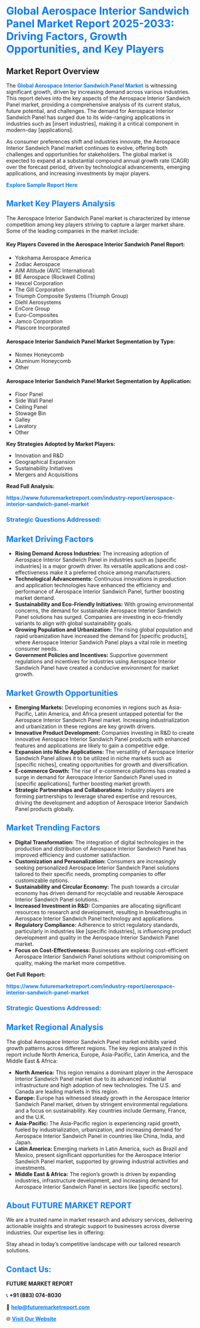 <h1 style="color: #007BFF;">Global Aerospace Interior Sandwich Panel Market Report 2025-2033: Driving Factors, Growth Opportunities, and Key Players</h1>

<section id="overview">
<h2>Market Report Overview</h2>
<p>The <a href="https://www.futuremarketreport.com/industry-report/aerospace-interior-sandwich-panel-market" style="color: #007BFF; text-decoration: none;"><strong>Global Aerospace Interior Sandwich Panel Market</strong></a> is witnessing significant growth, driven by increasing demand across various industries. This report delves into the key aspects of the Aerospace Interior Sandwich Panel market, providing a comprehensive analysis of its current status, future potential, and challenges. The demand for Aerospace Interior Sandwich Panel has surged due to its wide-ranging applications in industries such as [insert industries], making it a critical component in modern-day [applications].</p>
<p>As consumer preferences shift and industries innovate, the Aerospace Interior Sandwich Panel market continues to evolve, offering both challenges and opportunities for stakeholders. The global market is expected to expand at a substantial compound annual growth rate (CAGR) over the forecast period, driven by technological advancements, emerging applications, and increasing investments by major players.</p>
</section>

<section id="overview">
<p><a href="https://www.futuremarketreport.com/request-sample/reportId=89413" style="color: #007BFF; text-decoration: none;"><strong>Explore Sample Report Here</strong></a></p>
</section>

<section id="key-players">
<h2 style="color: #007BFF;">Market Key Players Analysis</h2>
<p>The Aerospace Interior Sandwich Panel market is characterized by intense competition among key players striving to capture a larger market share. Some of the leading companies in the market include:</p>
<h4>Key Players Covered in the Aerospace Interior Sandwich Panel Report:</h4>
<ul><li>Yokohama Aerospace America</li><li>Zodiac Aerospace</li><li>AIM Altitude (AVIC International)</li><li>BE Aerospace (Rockwell Collins)</li><li>Hexcel Corporation</li><li>The Gill Corporation</li><li>Triumph Composite Systems (Triumph Group)</li><li>Diehl Aerosystems</li><li>EnCore Group</li><li>Euro-Composites</li><li>Jamco Corporation</li><li>Plascore Incorporated</li></ul>
<h4>Aerospace Interior Sandwich Panel Market Segmentation by Type:</h4>
<ul><li>Nomex Honeycomb</li><li>Aluminum Honeycomb</li><li>Other</li></ul>

<h4>Aerospace Interior Sandwich Panel Market Segmentation by Application:</h4>
<ul><li>Floor Panel</li><li>Side Wall Panel</li><li>Ceiling Panel</li><li>Stowage Bin</li><li>Galley</li><li>Lavatory</li><li>Other</li></ul>
<p><strong>Key Strategies Adopted by Market Players:</strong></p>
<ul>
<li>Innovation and R&D</li>
<li>Geographical Expansion</li>
<li>Sustainability Initiatives</li>
<li>Mergers and Acquisitions</li>
</ul>
</section>

<section>
<p><strong>Read Full Analysis: </strong></p><a href="https://www.futuremarketreport.com/industry-report/aerospace-interior-sandwich-panel-market" style="color: #007BFF; text-decoration: none;"><strong>https://www.futuremarketreport.com/industry-report/aerospace-interior-sandwich-panel-market</strong></a>
<h3 style="color: #007BFF;">Strategic Questions Addressed:</h3>
</section>

<section id="driving-factors">
<h2 style="color: #007BFF;">Market Driving Factors</h2>
<ul>
<li><strong>Rising Demand Across Industries:</strong> The increasing adoption of Aerospace Interior Sandwich Panel in industries such as [specific industries] is a major growth driver. Its versatile applications and cost-effectiveness make it a preferred choice among manufacturers.</li>
<li><strong>Technological Advancements:</strong> Continuous innovations in production and application technologies have enhanced the efficiency and performance of Aerospace Interior Sandwich Panel, further boosting market demand.</li>
<li><strong>Sustainability and Eco-Friendly Initiatives:</strong> With growing environmental concerns, the demand for sustainable Aerospace Interior Sandwich Panel solutions has surged. Companies are investing in eco-friendly variants to align with global sustainability goals.</li>
<li><strong>Growing Population and Urbanization:</strong> The rising global population and rapid urbanization have increased the demand for [specific products], where Aerospace Interior Sandwich Panel plays a vital role in meeting consumer needs.</li>
<li><strong>Government Policies and Incentives:</strong> Supportive government regulations and incentives for industries using Aerospace Interior Sandwich Panel have created a conducive environment for market growth.</li>
</ul>
</section>

<section id="growth-opportunities">
<h2 style="color: #007BFF;">Market Growth Opportunities</h2>
<ul>
<li><strong>Emerging Markets:</strong> Developing economies in regions such as Asia-Pacific, Latin America, and Africa present untapped potential for the Aerospace Interior Sandwich Panel market. Increasing industrialization and urbanization in these regions are key growth drivers.</li>
<li><strong>Innovative Product Development:</strong> Companies investing in R&D to create innovative Aerospace Interior Sandwich Panel products with enhanced features and applications are likely to gain a competitive edge.</li>
<li><strong>Expansion into Niche Applications:</strong> The versatility of Aerospace Interior Sandwich Panel allows it to be utilized in niche markets such as [specific niches], creating opportunities for growth and diversification.</li>
<li><strong>E-commerce Growth:</strong> The rise of e-commerce platforms has created a surge in demand for Aerospace Interior Sandwich Panel used in [specific applications], further boosting market growth.</li>
<li><strong>Strategic Partnerships and Collaborations:</strong> Industry players are forming partnerships to leverage shared expertise and resources, driving the development and adoption of Aerospace Interior Sandwich Panel products globally.</li>
</ul>
</section>

<section id="trending-factors">
<h2 style="color: #007BFF;">Market Trending Factors</h2>
<ul>
<li><strong>Digital Transformation:</strong> The integration of digital technologies in the production and distribution of Aerospace Interior Sandwich Panel has improved efficiency and customer satisfaction.</li>
<li><strong>Customization and Personalization:</strong> Consumers are increasingly seeking personalized Aerospace Interior Sandwich Panel solutions tailored to their specific needs, prompting companies to offer customizable options.</li>
<li><strong>Sustainability and Circular Economy:</strong> The push towards a circular economy has driven demand for recyclable and reusable Aerospace Interior Sandwich Panel solutions.</li>
<li><strong>Increased Investment in R&D:</strong> Companies are allocating significant resources to research and development, resulting in breakthroughs in Aerospace Interior Sandwich Panel technology and applications.</li>
<li><strong>Regulatory Compliance:</strong> Adherence to strict regulatory standards, particularly in industries like [specific industries], is influencing product development and quality in the Aerospace Interior Sandwich Panel market.</li>
<li><strong>Focus on Cost-Effectiveness:</strong> Businesses are exploring cost-efficient Aerospace Interior Sandwich Panel solutions without compromising on quality, making the market more competitive.</li>
</ul>
</section>

<section>
<p><strong>Get Full Report: </strong></p><a href="https://www.futuremarketreport.com/industry-report/aerospace-interior-sandwich-panel-market" style="color: #007BFF; text-decoration: none;"><strong>https://www.futuremarketreport.com/industry-report/aerospace-interior-sandwich-panel-market</strong></a>
<h3 style="color: #007BFF;">Strategic Questions Addressed:</h3>
</section>


<section id="regional-analysis">
<h2 style="color: #007BFF;">Market Regional Analysis</h2>
<p>The global Aerospace Interior Sandwich Panel market exhibits varied growth patterns across different regions. The key regions analyzed in this report include North America, Europe, Asia-Pacific, Latin America, and the Middle East & Africa:</p>
<ul>
<li><strong>North America:</strong> This region remains a dominant player in the Aerospace Interior Sandwich Panel market due to its advanced industrial infrastructure and high adoption of new technologies. The U.S. and Canada are leading markets in this region.</li>
<li><strong>Europe:</strong> Europe has witnessed steady growth in the Aerospace Interior Sandwich Panel market, driven by stringent environmental regulations and a focus on sustainability. Key countries include Germany, France, and the U.K.</li>
<li><strong>Asia-Pacific:</strong> The Asia-Pacific region is experiencing rapid growth, fueled by industrialization, urbanization, and increasing demand for Aerospace Interior Sandwich Panel in countries like China, India, and Japan.</li>
<li><strong>Latin America:</strong> Emerging markets in Latin America, such as Brazil and Mexico, present significant opportunities for the Aerospace Interior Sandwich Panel market, supported by growing industrial activities and investments.</li>
<li><strong>Middle East & Africa:</strong> The region’s growth is driven by expanding industries, infrastructure development, and increasing demand for Aerospace Interior Sandwich Panel in sectors like [specific sectors].</li>
</ul>
</section>

<footer>
<h2 style="color: #007BFF;">About FUTURE MARKET REPORT</h2>
<p>We are a trusted name in market research and advisory services, delivering actionable insights and strategic support to businesses across diverse industries. Our expertise lies in offering:</p>

<p>Stay ahead in today’s competitive landscape with our tailored research solutions.</p>

<h2 style="color: #007BFF;">Contact Us:</h2>
<p><strong>FUTURE MARKET REPORT</strong></p>
<p>📞 <strong>+91 (883) 074-8030</strong></p>
<p>📧 <strong><a href="mailto:help@futuremarketreport.com" style="color: #007BFF;">help@futuremarketreport.com</a></strong></p>
<p>🌐 <strong><a href="https://www.futuremarketreport.com/" style="color: #007BFF;">Visit Our Website</a></strong></p>
</footer>
